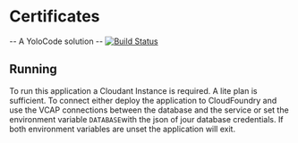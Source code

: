 # Certificates
-- A YoloCode solution --
[![Build Status](https://travis-ci.org/couch-consulting/certificates.svg?branch=master)](https://travis-ci.org/couch-consulting/certificates)

## Running
To run this application a Cloudant Instance is required. A lite plan is sufficient. To connect either deploy the application to CloudFoundry and use the VCAP connections between the database and the service or set the environment variable `DATABASE`with the json of jour database credentials. If both environment variables are unset the application will exit.
